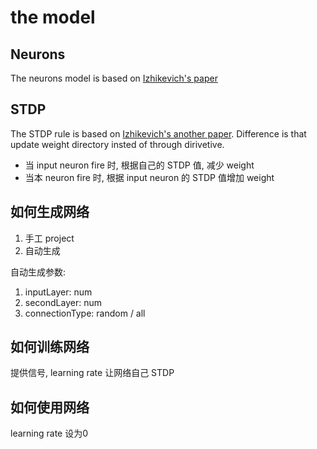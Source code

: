 # the model

## Neurons

The neurons model is based on [Izhikevich's paper](http://www.izhikevich.org/publications/spikes.pdf)

## STDP

The STDP rule is based on [Izhikevich's another paper](http://izhikevich.org/publications/spnet.pdf).
Difference is that update weight directory insted of through dirivetive.

- 当 input neuron fire 时, 根据自己的 STDP 值, 减少 weight
- 当本 neuron fire 时,  根据 input neuron 的 STDP 值增加 weight

## 如何生成网络

1. 手工 project
2. 自动生成

自动生成参数:
1. inputLayer: num
2. secondLayer: num
3. connectionType: random / all


## 如何训练网络

提供信号, learning rate 让网络自己 STDP

## 如何使用网络

learning rate 设为0
